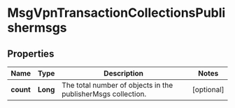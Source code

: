 
# MsgVpnTransactionCollectionsPublishermsgs

## Properties
Name | Type | Description | Notes
------------ | ------------- | ------------- | -------------
**count** | **Long** | The total number of objects in the publisherMsgs collection. |  [optional]



